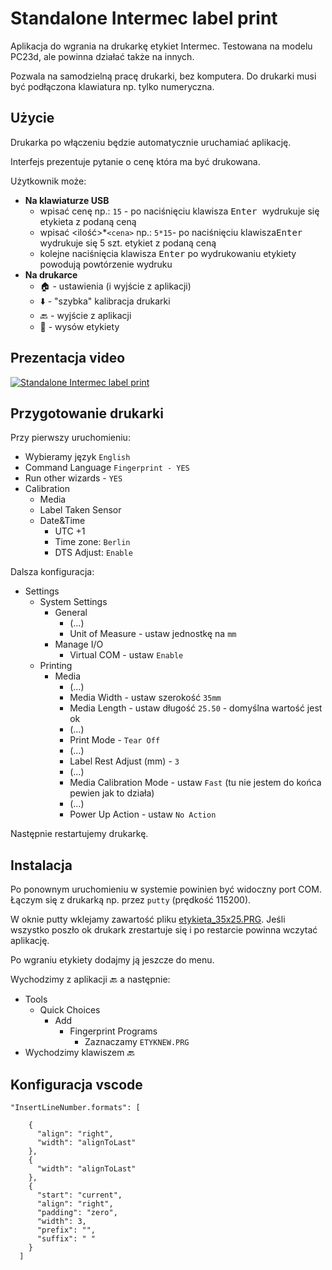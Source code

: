 # Standalone Intermec label print

Aplikacja do wgrania na drukarkę etykiet Intermec. Testowana na modelu PC23d, ale powinna działać także na innych.

Pozwala na samodzielną pracę drukarki, bez komputera. Do drukarki musi być podłączona klawiatura np. tylko numeryczna.

## Użycie

Drukarka po włączeniu będzie automatycznie uruchamiać aplikację.

Interfejs prezentuje pytanie o cenę która ma być drukowana.

Użytkownik może:

- **Na klawiaturze USB**
  - wpisać cenę np.: `15` - po naciśnięciu klawisza <kbd>Enter </kbd> wydrukuje się etykieta z podaną ceną
  - wpisać <ilość>*`<cena>` np.: `5*15`- po naciśnięciu klawisza<kbd>Enter </kbd> wydrukuje się 5 szt. etykiet z podaną ceną
  - kolejne naciśnięcia klawisza <kbd>Enter</kbd> po wydrukowaniu etykiety powodują powtórzenie wydruku
- **Na drukarce**
  - 🏠 - ustawienia (i wyjście z aplikacji)
  - ⬇️ - "szybka" kalibracja drukarki
  - 🔙 - wyjście z aplikacji
  - 🧻 - wysów etykiety

## Prezentacja video

[![Standalone Intermec label print](https://i3.ytimg.com/vi/xSQjKm4JLUc/hqdefault.jpg)](https://www.youtube.com/watch?v=xSQjKm4JLUc "Standalone Intermec label print")

## Przygotowanie drukarki

Przy pierwszy uruchomieniu:

- Wybieramy język `English`
- Command Language `Fingerprint - YES`
- Run other wizards - `YES`
- Calibration
  - Media
  - Label Taken Sensor
  - Date&Time
    - UTC +1
    - Time zone: `Berlin`
    - DTS Adjust: `Enable`

Dalsza konfiguracja:

- Settings
  - System Settings
    - General
      - (...)
      - Unit of Measure - ustaw jednostkę na `mm`
    - Manage I/O
      - Virtual COM - ustaw `Enable`
  - Printing
    - Media
      - (...)
      - Media Width - ustaw szerokość `35mm`
      - Media Length - ustaw długość `25.50` - domyślna wartość jest ok
      - (...)
      - Print Mode - `Tear Off`
      - (...)
      - Label Rest Adjust (mm) - `3`
      - (...)
      - Media Calibration Mode - ustaw `Fast` (tu nie jestem do końca pewien jak to działa)
      - (...)
      - Power Up Action - ustaw `No Action`

Następnie restartujemy drukarkę.

## Instalacja

Po ponownym uruchomieniu w systemie powinien być widoczny port COM.
Łączym się z drukarką np. przez `putty` (prędkość 115200).

W oknie putty wklejamy zawartość pliku [etykieta_35x25.PRG](etykieta_35x25.PRG).
Jeśli wszystko poszło ok drukark zrestartuje się i po restarcie powinna wczytać aplikację.

Po wgraniu etykiety dodajmy ją jeszcze do menu.

Wychodzimy z aplikacji 🔙 a następnie:

- Tools
  - Quick Choices
    - Add
      - Fingerprint Programs
        - Zaznaczamy `ETYKNEW.PRG`
- Wychodzimy klawiszem 🔙

## Konfiguracja vscode

```
"InsertLineNumber.formats": [

    {
      "align": "right",
      "width": "alignToLast"
    },
    {
      "width": "alignToLast"
    },
    {
      "start": "current",
      "align": "right",
      "padding": "zero",
      "width": 3,
      "prefix": "",
      "suffix": " "
    }
  ]
```
